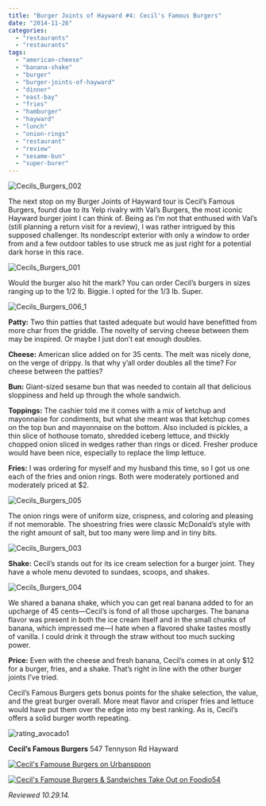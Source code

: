 ```yaml
---
title: "Burger Joints of Hayward #4: Cecil's Famous Burgers"
date: "2014-11-26"
categories: 
  - "restaurants"
  - "restaurants"
tags: 
  - "american-cheese"
  - "banana-shake"
  - "burger"
  - "burger-joints-of-hayward"
  - "dinner"
  - "east-bay"
  - "fries"
  - "hamburger"
  - "hayward"
  - "lunch"
  - "onion-rings"
  - "restaurant"
  - "review"
  - "sesame-bun"
  - "super-burer"
---
```


![Cecils_Burgers_002](http://s3.amazonaws.com/thegourmez-wpmedia/2014/11/Cecils_Burgers_002-500x316.jpg)

The next stop on my Burger Joints of Hayward tour is Cecil’s Famous Burgers, found due to its Yelp rivalry with Val’s Burgers, the most iconic Hayward burger joint I can think of. Being as I’m not that enthused with Val’s (still planning a return visit for a review), I was rather intrigued by this supposed challenger. Its nondescript exterior with only a window to order from and a few outdoor tables to use struck me as just right for a potential dark horse in this race.

![Cecils_Burgers_001](http://s3.amazonaws.com/thegourmez-wpmedia/2014/11/Cecils_Burgers_001-500x332.jpg)

Would the burger also hit the mark? You can order Cecil’s burgers in sizes ranging up to the 1/2 lb. Biggie. I opted for the 1/3 lb. Super.

![Cecils_Burgers_006_1](http://s3.amazonaws.com/thegourmez-wpmedia/2014/11/Cecils_Burgers_006_1-500x332.jpg)

**Patty:** Two thin patties that tasted adequate but would have benefitted from more char from the griddle. The novelty of serving cheese between them may be inspired. Or maybe I just don’t eat enough doubles.

**Cheese:** American slice added on for 35 cents. The melt was nicely done, on the verge of drippy. Is that why y’all order doubles all the time? For cheese between the patties?

**Bun:** Giant-sized sesame bun that was needed to contain all that delicious sloppiness and held up through the whole sandwich.

**Toppings:** The cashier told me it comes with a mix of ketchup and mayonnaise for condiments, but what she meant was that ketchup comes on the top bun and mayonnaise on the bottom. Also included is pickles, a thin slice of hothouse tomato, shredded iceberg lettuce, and thickly chopped onion sliced in wedges rather than rings or diced. Fresher produce would have been nice, especially to replace the limp lettuce.

**Fries:** I was ordering for myself and my husband this time, so I got us one each of the fries and onion rings. Both were moderately portioned and moderately priced at $2.

![Cecils_Burgers_005](http://s3.amazonaws.com/thegourmez-wpmedia/2014/11/Cecils_Burgers_005-500x332.jpg)

The onion rings were of uniform size, crispness, and coloring and pleasing if not memorable. The shoestring fries were classic McDonald’s style with the right amount of salt, but too many were limp and in tiny bits.

![Cecils_Burgers_003](http://s3.amazonaws.com/thegourmez-wpmedia/2014/11/Cecils_Burgers_003-500x332.jpg)

**Shake:** Cecil’s stands out for its ice cream selection for a burger joint. They have a whole menu devoted to sundaes, scoops, and shakes.

![Cecils_Burgers_004](http://s3.amazonaws.com/thegourmez-wpmedia/2014/11/Cecils_Burgers_004-332x500.jpg)

We shared a banana shake, which you can get real banana added to for an upcharge of 45 cents—Cecil’s is fond of all those upcharges. The banana flavor was present in both the ice cream itself and in the small chunks of banana, which impressed me—I hate when a flavored shake tastes mostly of vanilla. I could drink it through the straw without too much sucking power.

**Price:** Even with the cheese and fresh banana, Cecil’s comes in at only $12 for a burger, fries, and a shake. That’s right in line with the other burger joints I’ve tried.

Cecil’s Famous Burgers gets bonus points for the shake selection, the value, and the great burger overall. More meat flavor and crisper fries and lettuce would have put them over the edge into my best ranking. As is, Cecil’s offers a solid burger worth repeating.

![rating_avocado1](http://s3.amazonaws.com/thegourmez-wpmedia/2009/02/rating_avocado1.gif)

**Cecil’s Famous Burgers** 547 Tennyson Rd Hayward

[![Cecil's Famouse Burgers on Urbanspoon](http://www.urbanspoon.com/b/link/82098/minilink.gif)](http://www.urbanspoon.com/r/6/82098/restaurant/Cecils-Famouse-Burgers-Hayward)

[![Cecil's Famouse Burgers & Sandwiches Take Out on Foodio54](http://foodio54.com/images/badge-2-f8af.jpg)](http://foodio54.com/restaurant/Hayward-CA/f8af/Cecils-Famouse-Burgers-amp-Sandwiches-Take-Out)

_Reviewed 10.29.14._
